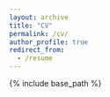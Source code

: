 ```yaml
---
layout: archive
title: "CV"
permalink: /cv/
author_profile: true
redirect_from:
  - /resume
---
```


{% include base_path %}


<object data="Young-CV-Jan2025.pdf" width="800" height="800" type='application/pdf'></object>


